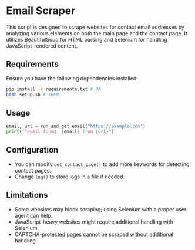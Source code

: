 # Email Scraper

This script is designed to scrape websites for contact email addresses by analyzing various elements on both the main page and the contact page. It utilizes BeautifulSoup for HTML parsing and Selenium for handling JavaScript-rendered content.
## Requirements

Ensure you have the following dependencies installed:

```bash
pip install -r requirements.txt # OR
bash setup.sh # THEN
```
## Usage

```python
email, url = run_and_get_email("https://example.com")
print(f"Email found: {email} from {url}")
```

## Configuration

- You can modify `get_contact_page()` to add more keywords for detecting contact pages.
- Change `log()` to store logs in a file if needed.

## Limitations

- Some websites may block scraping; using Selenium with a proper user-agent can help.
- JavaScript-heavy websites might require additional handling with Selenium.
- CAPTCHA-protected pages cannot be scraped without additional handling.

